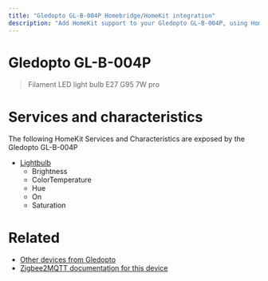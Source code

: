 ```yaml
---
title: "Gledopto GL-B-004P Homebridge/HomeKit integration"
description: "Add HomeKit support to your Gledopto GL-B-004P, using Homebridge, Zigbee2MQTT and homebridge-z2m."
---
```

<!---
This file has been GENERATED using src/docgen/docgen.ts
DO NOT EDIT THIS FILE MANUALLY!
-->
# Gledopto GL-B-004P
> Filament LED light bulb E27 G95 7W pro


# Services and characteristics
The following HomeKit Services and Characteristics are exposed by
the Gledopto GL-B-004P

* [Lightbulb](../../light.md)
  * Brightness
  * ColorTemperature
  * Hue
  * On
  * Saturation


# Related
* [Other devices from Gledopto](../index.md#gledopto)
* [Zigbee2MQTT documentation for this device](https://www.zigbee2mqtt.io/devices/GL-B-004P.html)